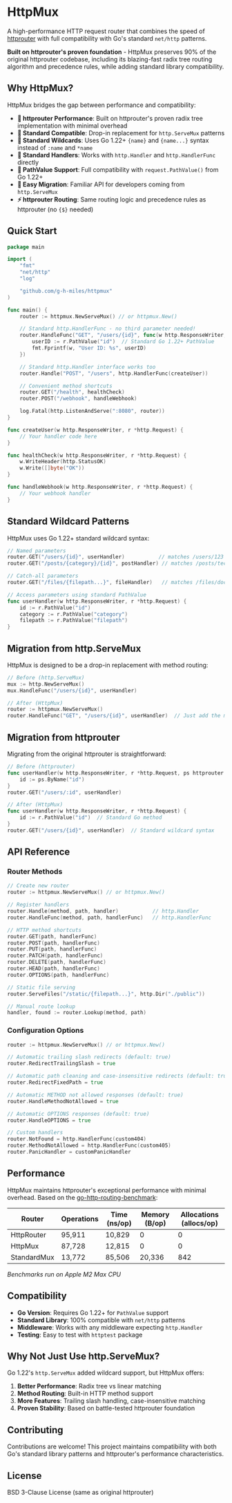 # HttpMux

A high-performance HTTP request router that combines the speed of [httprouter](https://github.com/julienschmidt/httprouter) with full compatibility with Go's standard `net/http` patterns.

**Built on httprouter's proven foundation** - HttpMux preserves 90% of the original httprouter codebase, including its blazing-fast radix tree routing algorithm and precedence rules, while adding standard library compatibility.

## Why HttpMux?

HttpMux bridges the gap between performance and compatibility:

- **🚀 httprouter Performance**: Built on httprouter's proven radix tree implementation with minimal overhead
- **🔧 Standard Compatible**: Drop-in replacement for `http.ServeMux` patterns
- **📝 Standard Wildcards**: Uses Go 1.22+ `{name}` and `{name...}` syntax instead of `:name` and `*name`
- **🎯 Standard Handlers**: Works with `http.Handler` and `http.HandlerFunc` directly
- **📍 PathValue Support**: Full compatibility with `request.PathValue()` from Go 1.22+
- **🔄 Easy Migration**: Familiar API for developers coming from `http.ServeMux`
- **⚡ httprouter Routing**: Same routing logic and precedence rules as httprouter (no `{$}` needed)

## Quick Start

```go
package main

import (
    "fmt"
    "net/http"
    "log"

    "github.com/g-h-miles/httpmux"
)

func main() {
    router := httpmux.NewServeMux() // or httpmux.New()

    // Standard http.HandlerFunc - no third parameter needed!
    router.HandleFunc("GET", "/users/{id}", func(w http.ResponseWriter, r *http.Request) {
        userID := r.PathValue("id")  // Standard Go 1.22+ PathValue
        fmt.Fprintf(w, "User ID: %s", userID)
    })

    // Standard http.Handler interface works too
    router.Handle("POST", "/users", http.HandlerFunc(createUser))

    // Convenient method shortcuts
    router.GET("/health", healthCheck)
    router.POST("/webhook", handleWebhook)

    log.Fatal(http.ListenAndServe(":8080", router))
}

func createUser(w http.ResponseWriter, r *http.Request) {
    // Your handler code here
}

func healthCheck(w http.ResponseWriter, r *http.Request) {
    w.WriteHeader(http.StatusOK)
    w.Write([]byte("OK"))
}

func handleWebhook(w http.ResponseWriter, r *http.Request) {
    // Your webhook handler
}
```

## Standard Wildcard Patterns

HttpMux uses Go 1.22+ standard wildcard syntax:

```go
// Named parameters
router.GET("/users/{id}", userHandler)           // matches /users/123
router.GET("/posts/{category}/{id}", postHandler) // matches /posts/tech/456

// Catch-all parameters
router.GET("/files/{filepath...}", fileHandler)   // matches /files/docs/readme.txt

// Access parameters using standard PathValue
func userHandler(w http.ResponseWriter, r *http.Request) {
    id := r.PathValue("id")
    category := r.PathValue("category")
    filepath := r.PathValue("filepath")
}
```

## Migration from http.ServeMux

HttpMux is designed to be a drop-in replacement with method routing:

```go
// Before (http.ServeMux)
mux := http.NewServeMux()
mux.HandleFunc("/users/{id}", userHandler)

// After (HttpMux)
router := httpmux.NewServeMux()
router.HandleFunc("GET", "/users/{id}", userHandler)  // Just add the method!
```

## Migration from httprouter

Migrating from the original httprouter is straightforward:

```go
// Before (httprouter)
func userHandler(w http.ResponseWriter, r *http.Request, ps httprouter.Params) {
    id := ps.ByName("id")
}
router.GET("/users/:id", userHandler)

// After (HttpMux)
func userHandler(w http.ResponseWriter, r *http.Request) {
    id := r.PathValue("id")  // Standard Go method
}
router.GET("/users/{id}", userHandler)  // Standard wildcard syntax
```

## API Reference

### Router Methods

```go
// Create new router
router := httpmux.NewServeMux() // or httpmux.New()

// Register handlers
router.Handle(method, path, handler)           // http.Handler
router.HandleFunc(method, path, handlerFunc)   // http.HandlerFunc

// HTTP method shortcuts
router.GET(path, handlerFunc)
router.POST(path, handlerFunc)
router.PUT(path, handlerFunc)
router.PATCH(path, handlerFunc)
router.DELETE(path, handlerFunc)
router.HEAD(path, handlerFunc)
router.OPTIONS(path, handlerFunc)

// Static file serving
router.ServeFiles("/static/{filepath...}", http.Dir("./public"))

// Manual route lookup
handler, found := router.Lookup(method, path)
```

### Configuration Options

```go
router := httpmux.NewServeMux() // or httpmux.New()

// Automatic trailing slash redirects (default: true)
router.RedirectTrailingSlash = true

// Automatic path cleaning and case-insensitive redirects (default: true)
router.RedirectFixedPath = true

// Automatic METHOD not allowed responses (default: true)
router.HandleMethodNotAllowed = true

// Automatic OPTIONS responses (default: true)
router.HandleOPTIONS = true

// Custom handlers
router.NotFound = http.HandlerFunc(custom404)
router.MethodNotAllowed = http.HandlerFunc(custom405)
router.PanicHandler = customPanicHandler
```

## Performance

HttpMux maintains httprouter's exceptional performance with minimal overhead. Based on the [go-http-routing-benchmark](https://github.com/julienschmidt/go-http-routing-benchmark):

| Router      | Operations | Time (ns/op) | Memory (B/op) | Allocations (allocs/op) |
| ----------- | ---------- | ------------ | ------------- | ----------------------- |
| HttpRouter  | 95,911     | 10,829       | 0             | 0                       |
| HttpMux     | 87,728     | 12,815       | 0             | 0                       |
| StandardMux | 13,772     | 85,506       | 20,336        | 842                     |

_Benchmarks run on Apple M2 Max CPU_

## Compatibility

- **Go Version**: Requires Go 1.22+ for `PathValue` support
- **Standard Library**: 100% compatible with `net/http` patterns
- **Middleware**: Works with any middleware expecting `http.Handler`
- **Testing**: Easy to test with `httptest` package

## Why Not Just Use http.ServeMux?

Go 1.22's `http.ServeMux` added wildcard support, but HttpMux offers:

1. **Better Performance**: Radix tree vs linear matching
2. **Method Routing**: Built-in HTTP method support
3. **More Features**: Trailing slash handling, case-insensitive matching
4. **Proven Stability**: Based on battle-tested httprouter foundation

## Contributing

Contributions are welcome! This project maintains compatibility with both Go's standard library patterns and httprouter's performance characteristics.

## License

BSD 3-Clause License (same as original httprouter)
